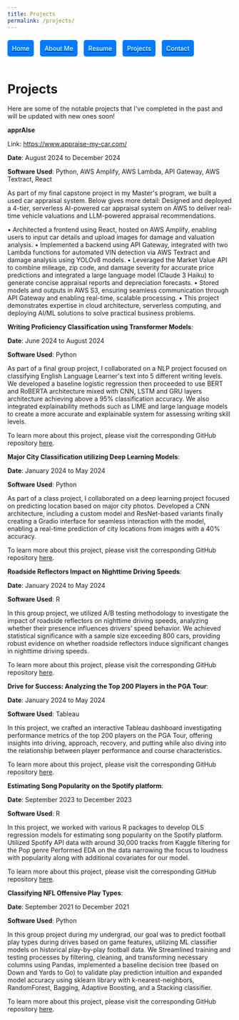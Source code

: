 ```yaml
---
title: Projects
permalink: /projects/
---
```


<div style="margin-top: 20px;">
    <a href="/" style="display: inline-block; text-align: center; margin-right: 10px;">
        <span style="display: block; background-color: #007bff; color: white; padding: 10px; border-radius: 5px;">Home</span>
    </a>
    <a href="/about" style="display: inline-block; text-align: center; margin-right: 10px;">
        <span style="display: block; background-color: #007bff; color: white; padding: 10px; border-radius: 5px;">About Me</span>
    </a>
    <a href="/resume" style="display: inline-block; text-align: center; margin-right: 10px;">
        <span style="display: block; background-color: #007bff; color: white; padding: 10px; border-radius: 5px;">Resume</span>
    </a>
    <a href="/projects" style="display: inline-block; text-align: center; margin-right: 10px;">
        <span style="display: block; background-color: #007bff; color: white; padding: 10px; border-radius: 5px;">Projects</span>
    </a>
    <a href="/contact" style="display: inline-block; text-align: center; margin-right: 10px;">
        <span style="display: block; background-color: #007bff; color: white; padding: 10px; border-radius: 5px;">Contact</span>
    </a>
</div>

<br>


# Projects

Here are some of the notable projects that I've completed in the past and will be updated with new ones soon!

**apprAIse**

Link: https://www.appraise-my-car.com/

**Date**: August 2024 to December 2024

**Software Used**: Python, AWS Amplify, AWS Lambda, API Gateway, AWS Textract, React

As part of my final capstone project in my Master's program, we built a used car appraisal system. Below gives more detail:
Designed and deployed a 4-tier, serverless AI-powered car appraisal system on AWS to deliver real-time vehicle valuations and LLM-powered appraisal recommendations.

 • Architected a frontend using React, hosted on AWS Amplify, enabling users to input car details and 
 upload images for damage and valuation analysis.
 • Implemented a backend using API Gateway, integrated with two Lambda functions for automated VIN 
 detection via AWS Textract and damage analysis using YOLOv8 models.
 • Leveraged the Market Value API to combine mileage, zip code, and damage severity for accurate price 
 predictions and integrated a large language model (Claude 3 Haiku) to generate concise appraisal 
 reports and depreciation forecasts.
 • Stored models and outputs in AWS S3, ensuring seamless communication through API Gateway and 
 enabling real-time, scalable processing.
 • This project demonstrates expertise in cloud architecture, serverless computing, and deploying AI/ML 
 solutions to solve practical business problems.

**Writing Proficiency Classification using Transformer Models**:

**Date**: June 2024 to August 2024

**Software Used**: Python

As part of a final group project, I collaborated on a NLP project focused on classifying English Language Learner's text into 5 different writing levels. We developed a baseline logistic regression then proceeded to use BERT and RoBERTA architecture mixed with CNN, LSTM and GRU layers architecture achieving above a 95% classification accuracy. We also integrated explainability methods such as LIME and large language models to create a more accurate and explainable system for assessing writing skill levels.

To learn more about this project, please visit the corresponding GitHub repository [here](https://github.com/rovmenon/writing-proficiency.git).

**Major City Classification utilizing Deep Learning Models**:

**Date**: January 2024 to May 2024

**Software Used**: Python

As part of a class project, I collaborated on a deep learning project focused on predicting location based on major city photos. Developed a CNN architecture, including a custom model and ResNet-based variants finally creating a Gradio interface for seamless interaction with the model, enabling a real-time prediction of city locations from images with a 40% accuracy.

To learn more about this project, please visit the corresponding GitHub repository [here](https://github.com/rovmenon/major-city-classification.git).


**Roadside Reflectors Impact on Nighttime Driving Speeds**:

**Date**:  January 2024 to May 2024

**Software Used**: R

In this group project, we utilized A/B testing methodology to investigate the impact of roadside reflectors on nighttime driving speeds, analyzing whether their presence influences drivers' speed behavior. We achieved statistical significance with a sample size exceeding 800 cars, providing robust evidence on whether roadside reflectors induce significant changes in nighttime driving speeds.

To learn more about this project, please visit the corresponding GitHub repository [here](https://github.com/rovmenon/roadside-reflectors.git).


**Drive for Success: Analyzing the Top 200 Players in the PGA Tour**:

**Date**: January 2024 to May 2024

**Software Used**: Tableau

In this project, we crafted an interactive Tableau dashboard investigating performance metrics of the top 200 players on the PGA Tour, offering insights into driving, approach, recovery, and putting while also diving into the relationship between player performance and course characteristics.

To learn more about this project, please visit the corresponding GitHub repository [here](https://github.com/rovmenon/pga-tour-analysis.git).


**Estimating Song Popularity on the Spotify platform**:

**Date**: September 2023 to December 2023

**Software Used**: R

In this project, we worked with various R packages to develop OLS regression models for estimating song popularity on the Spotify platform. Utilized Spotify API data with around 30,000 tracks from Kaggle filtering for the Pop genre Performed EDA on the data narrowing the focus to loudness with popularity along with additional covariates for our model.

To learn more about this project, please visit the corresponding GitHub repository [here](https://github.com/rovmenon/estimating-song-popularity.git).


**Classifying NFL Offensive Play Types**:

**Date**: September 2021 to December 2021

**Software Used**: Python

In this group project during my undergrad, our goal was to predict football play types during drives based on game features, utilizing ML classifier models on historical play-by-play football data. We Streamlined training and testing processes by filtering, cleaning, and transforming necessary columns using Pandas, implemented a baseline decision tree (based on Down and Yards to Go) to validate play prediction intuition and expanded model accuracy using sklearn library with k-nearest-neighbors, RandomForest, Bagging, Adaptive Boosting, and a Stacking
classifier.

To learn more about this project, please visit the corresponding GitHub repository [here](https://github.com/rovmenon/nfl-plays-classification.git).
